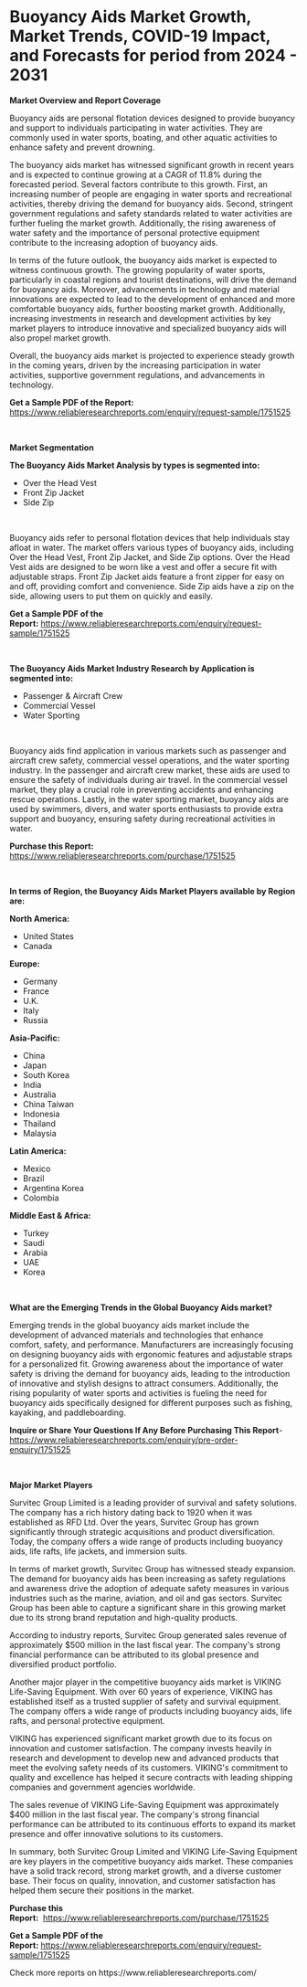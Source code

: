<p><h1>Buoyancy Aids Market Growth, Market Trends, COVID-19 Impact, and Forecasts for period from 2024 - 2031</h1></p><p><strong>Market Overview and Report Coverage</strong></p>
<p><p>Buoyancy aids are personal flotation devices designed to provide buoyancy and support to individuals participating in water activities. They are commonly used in water sports, boating, and other aquatic activities to enhance safety and prevent drowning.</p><p>The buoyancy aids market has witnessed significant growth in recent years and is expected to continue growing at a CAGR of 11.8% during the forecasted period. Several factors contribute to this growth. First, an increasing number of people are engaging in water sports and recreational activities, thereby driving the demand for buoyancy aids. Second, stringent government regulations and safety standards related to water activities are further fueling the market growth. Additionally, the rising awareness of water safety and the importance of personal protective equipment contribute to the increasing adoption of buoyancy aids.</p><p>In terms of the future outlook, the buoyancy aids market is expected to witness continuous growth. The growing popularity of water sports, particularly in coastal regions and tourist destinations, will drive the demand for buoyancy aids. Moreover, advancements in technology and material innovations are expected to lead to the development of enhanced and more comfortable buoyancy aids, further boosting market growth. Additionally, increasing investments in research and development activities by key market players to introduce innovative and specialized buoyancy aids will also propel market growth.</p><p>Overall, the buoyancy aids market is projected to experience steady growth in the coming years, driven by the increasing participation in water activities, supportive government regulations, and advancements in technology.</p></p>
<p><strong>Get a Sample PDF of the Report:</strong> <a href="https://www.reliableresearchreports.com/enquiry/request-sample/1751525">https://www.reliableresearchreports.com/enquiry/request-sample/1751525</a></p>
<p>&nbsp;</p>
<p><strong>Market Segmentation</strong></p>
<p><strong>The Buoyancy Aids Market Analysis by types is segmented into:</strong></p>
<p><ul><li>Over the Head Vest</li><li>Front Zip Jacket</li><li>Side Zip</li></ul></p>
<p>&nbsp;</p>
<p><p>Buoyancy aids refer to personal flotation devices that help individuals stay afloat in water. The market offers various types of buoyancy aids, including Over the Head Vest, Front Zip Jacket, and Side Zip options. Over the Head Vest aids are designed to be worn like a vest and offer a secure fit with adjustable straps. Front Zip Jacket aids feature a front zipper for easy on and off, providing comfort and convenience. Side Zip aids have a zip on the side, allowing users to put them on quickly and easily.</p></p>
<p><strong>Get a Sample PDF of the Report:</strong>&nbsp;<a href="https://www.reliableresearchreports.com/enquiry/request-sample/1751525">https://www.reliableresearchreports.com/enquiry/request-sample/1751525</a></p>
<p>&nbsp;</p>
<p><strong>The Buoyancy Aids Market Industry Research by Application is segmented into:</strong></p>
<p><ul><li>Passenger & Aircraft Crew</li><li>Commercial Vessel</li><li>Water Sporting</li></ul></p>
<p>&nbsp;</p>
<p><p>Buoyancy aids find application in various markets such as passenger and aircraft crew safety, commercial vessel operations, and the water sporting industry. In the passenger and aircraft crew market, these aids are used to ensure the safety of individuals during air travel. In the commercial vessel market, they play a crucial role in preventing accidents and enhancing rescue operations. Lastly, in the water sporting market, buoyancy aids are used by swimmers, divers, and water sports enthusiasts to provide extra support and buoyancy, ensuring safety during recreational activities in water.</p></p>
<p><strong>Purchase this Report:</strong>&nbsp; <a href="https://www.reliableresearchreports.com/purchase/1751525">https://www.reliableresearchreports.com/purchase/1751525</a></p>
<p>&nbsp;</p>
<p><strong>In terms of Region, the Buoyancy Aids Market Players available by Region are:</strong></p>
<p>
    <p> <strong> North America: </strong>
        <ul>
            <li>United States</li>
            <li>Canada</li>
        </ul>
        </p> 
    <p> <strong> Europe: </strong>
        <ul>
            <li>Germany</li>
            <li>France</li>
            <li>U.K.</li>
            <li>Italy</li>
            <li>Russia</li>
        </ul>
        </p> 
    <p> <strong> Asia-Pacific: </strong>
        <ul>
            <li>China</li>
            <li>Japan</li>
            <li>South Korea</li>
            <li>India</li>
            <li>Australia</li>
            <li>China Taiwan</li>
            <li>Indonesia</li>
            <li>Thailand</li>
            <li>Malaysia</li>
        </ul>
        </p> 
    <p> <strong> Latin America: </strong>
        <ul>
            <li>Mexico</li>
            <li>Brazil</li>
            <li>Argentina Korea</li>
            <li>Colombia</li>
        </ul>
        </p> 
    <p> <strong> Middle East & Africa: </strong>
        <ul>
            <li>Turkey</li>
            <li>Saudi</li>
            <li>Arabia</li>
            <li>UAE</li>
            <li>Korea</li>
        </ul>
    </p>
    </p>
<p>&nbsp;</p>
<p><strong>What are the Emerging Trends in the Global Buoyancy Aids market?</strong></p>
<p><p>Emerging trends in the global buoyancy aids market include the development of advanced materials and technologies that enhance comfort, safety, and performance. Manufacturers are increasingly focusing on designing buoyancy aids with ergonomic features and adjustable straps for a personalized fit. Growing awareness about the importance of water safety is driving the demand for buoyancy aids, leading to the introduction of innovative and stylish designs to attract consumers. Additionally, the rising popularity of water sports and activities is fueling the need for buoyancy aids specifically designed for different purposes such as fishing, kayaking, and paddleboarding.</p></p>
<p><strong>Inquire or Share Your Questions If Any Before Purchasing This Report</strong>- <a href="https://www.reliableresearchreports.com/enquiry/pre-order-enquiry/1751525">https://www.reliableresearchreports.com/enquiry/pre-order-enquiry/1751525</a></p>
<p>&nbsp;</p>
<p><strong>Major Market Players</strong></p>
<p><p>Survitec Group Limited is a leading provider of survival and safety solutions. The company has a rich history dating back to 1920 when it was established as RFD Ltd. Over the years, Survitec Group has grown significantly through strategic acquisitions and product diversification. Today, the company offers a wide range of products including buoyancy aids, life rafts, life jackets, and immersion suits.</p><p>In terms of market growth, Survitec Group has witnessed steady expansion. The demand for buoyancy aids has been increasing as safety regulations and awareness drive the adoption of adequate safety measures in various industries such as the marine, aviation, and oil and gas sectors. Survitec Group has been able to capture a significant share in this growing market due to its strong brand reputation and high-quality products.</p><p>According to industry reports, Survitec Group generated sales revenue of approximately $500 million in the last fiscal year. The company's strong financial performance can be attributed to its global presence and diversified product portfolio.</p><p>Another major player in the competitive buoyancy aids market is VIKING Life-Saving Equipment. With over 60 years of experience, VIKING has established itself as a trusted supplier of safety and survival equipment. The company offers a wide range of products including buoyancy aids, life rafts, and personal protective equipment.</p><p>VIKING has experienced significant market growth due to its focus on innovation and customer satisfaction. The company invests heavily in research and development to develop new and advanced products that meet the evolving safety needs of its customers. VIKING's commitment to quality and excellence has helped it secure contracts with leading shipping companies and government agencies worldwide.</p><p>The sales revenue of VIKING Life-Saving Equipment was approximately $400 million in the last fiscal year. The company's strong financial performance can be attributed to its continuous efforts to expand its market presence and offer innovative solutions to its customers.</p><p>In summary, both Survitec Group Limited and VIKING Life-Saving Equipment are key players in the competitive buoyancy aids market. These companies have a solid track record, strong market growth, and a diverse customer base. Their focus on quality, innovation, and customer satisfaction has helped them secure their positions in the market.</p></p>
<p><strong>Purchase this Report:</strong>&nbsp;&nbsp;<a href="https://www.reliableresearchreports.com/purchase/1751525">https://www.reliableresearchreports.com/purchase/1751525</a></p>
<p></p>
<p><strong>Get a Sample PDF of the Report:</strong>&nbsp;<a href="https://www.reliableresearchreports.com/enquiry/request-sample/1751525">https://www.reliableresearchreports.com/enquiry/request-sample/1751525</a></p>
<p>Check more reports on https://www.reliableresearchreports.com/</p>